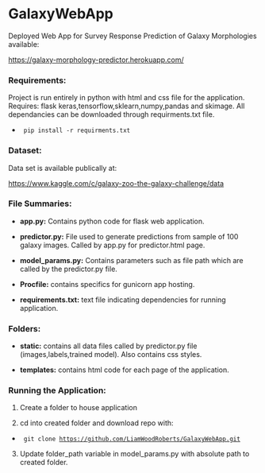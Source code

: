 
# GalaxyWebApp
Deployed Web App for Survey Response Prediction of Galaxy Morphologies available:

https://galaxy-morphology-predictor.herokuapp.com/

### Requirements:

Project is run entirely in python with html and css file for the application. Requires: flask keras,tensorflow,sklearn,numpy,pandas and skimage. All dependancies can be downloaded through requirments.txt file.

- <code> pip install -r requirments.txt </code>

### Dataset:

Data set is available publically at:

https://www.kaggle.com/c/galaxy-zoo-the-galaxy-challenge/data

### File Summaries:

- **app.py:** Contains python code for flask web application.

- **predictor.py:** File used to generate predictions from sample of 100 galaxy images. Called by app.py for predictor.html page.

- **model_params.py:** Contains parameters such as file path which are called by the predictor.py file.

- **Procfile:** contains specifics for gunicorn app hosting.

- **requirements.txt:** text file indicating dependencies for running application.

### Folders:

- **static:** contains all data files called by predictor.py file (images,labels,trained model). Also contains css styles.

- **templates:** contains html code for each page of the application.

### Running the Application:

1. Create a folder to house application

2. cd into created folder and download repo with:

- <code> git clone https://github.com/LiamWoodRoberts/GalaxyWebApp.git </code>

3. Update folder_path variable in model_params.py with absolute path to created folder.

